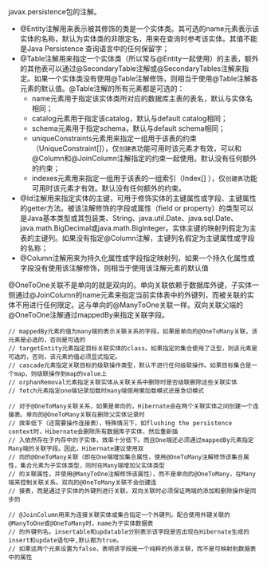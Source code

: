 javax.persistence包的注解。

- @Entity注解用来表示被其修饰的类是一个实体类。其可选的name元素表示该实体的名称，默认为实体类的非限定名，用来在查询时参考该实体。其值不能是Java Persistence 查询语言中的任何保留字；
- @Table注解用来指定一个实体类（所以常与@Entity一起使用）的主表，额外的其他表可以通过@SecondaryTable注解或@SecondaryTables注解来指定。如果一个实体类没有使用@Table注解修饰，则相当于使用@Table注解各元素的默认值。@Table注解的所有元素都是可选的：
  - name元素用于指定该实体类所对应的数据库主表的表名，默认与实体名相同；
  - catalog元素用于指定该catalog，默认与default catalog相同；
  - schema元素用于指定schema，默认与default schema相同；
  - uniqueConstraints元素用来指定一组用于该表的约束（UniqueConstraint[]），仅`创建表`功能可用时该元素才有效，可以和@Column和@JoinColumn注解指定的约束一起使用。默认没有任何额外的约束；
  - indexes元素用来指定一组用于该表的一组索引（Index[] ），仅`创建表`功能可用时该元素才有效。默认没有任何额外的约束。
- @Id注解用来指定实体的主键，可用于修饰实体的主键属性或字段、主键属性的getter方法。被该注解修饰的字段或属性（field or property）的类型可以是Java基本类型或其包装类、String、java.util.Date、java.sql.Date、java.math.BigDecimal或java.math.BigInteger。实体主键的映射列假定为主表的主键列。如果没有指定@Column注解，主键列名假定为主键属性或字段的名称；
- @Column注解用来为持久化属性或字段指定映射列，如果一个持久化属性或字段没有使用该注解修饰，则相当于使用该注解元素的默认值



@OneToOne关联不是单向的就是双向的。单向关联依赖于数据库外键，子实体一侧通过@JoinColumn的name元素来指定当前实体表中的外键列，而被关联的实体不用进行任何限定。这与单向的@ManyToOne关联一样。双向关联父端的@OneToOne注解通过mappedBy来指定关联字段。

```
// mappedBy元素的值为many端的表示关联关系的字段。如果是单向的@OneToMany关联，该元素是必选的，否则是可选的
// targetEntity元素指定目标关联实体的class。如果指定的集合使用了泛型，则该元素是可选的，否则，该元素的值必须显式指定。
// cascade元素指定关联目标的级联操作类型，默认不进行任何级联操作。如果目标集合是一个map，则级联操作到map的value上
// orphanRemoval元素指定关联实体从关联关系中删除时是否级联删除这些关联实体
// fetch元素指定one端记录加载时many端使用懒加载模式还是急切模式
```

```
// 对于@OneToMany关联关系，如果是单向的，Hibernate会在两个关联实体之间创建一个连接表。单向的@OneToMany关联在删除父实体记录时
// 效率低下（还需要操作连接表），特殊情况下，如flushing the persistence context时，Hibernate会删除所有数据库子实体，然后重新插
// 入依然存在于内存中的子实体，效率十分低下。而且One端还必须通过mappedBy元素指定Many端的关联字段。因此，Hibernate建议使用双
// 向的@OneToMany关联（即在One端增加集合属性，使用@OneToMany注解修饰该集合属性，集合元素为子实体类型，同时在Many端增加父实体类型
// 的关联属性，并使用@ManyToOne注解修饰该属性），而不是单向的@OneToMany，在Many端来控制关联关系。双向的@OneToMany关联不会创建连
// 接表，而是通过子实体的外键列进行关联。双向关联时必须保证两端的添加和删除操作是同步的

// @JoinColumn用来为连接关联实体或集合指定一个外键列。配合使用外键关联的@ManyToOne或@OneToMany时，name为子实体数据表
// 的外键列名。insertable和updatable分别表示该字段是否出现在Hibernate生成的insert和update语句中,默认都为true。
// 如果这两个元素设置为false，表明该字段是一个纯粹的外源关联，而不是可映射到数据表中的属性
```